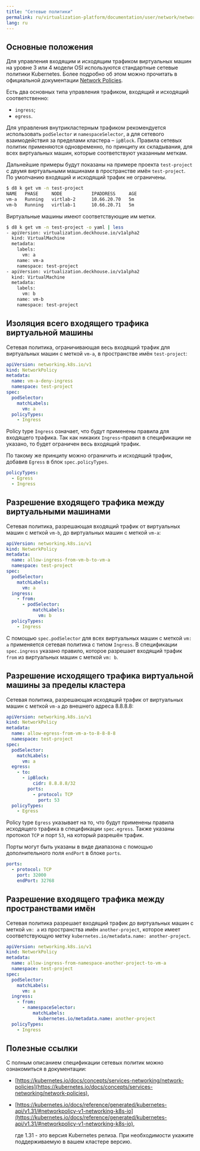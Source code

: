 ```yaml
---
title: "Сетевые политики"
permalink: ru/virtualization-platform/documentation/user/network/network-policies.html
lang: ru
---
```


## Основные положения

Для управления входящим и исходящим трафиком виртуальных машин на уровне 3 или 4 модели OSI используются стандартные сетевые политики Kubernetes. Более подробно об этом можно прочитать в официальной документации [Network Policies](https://kubernetes.io/docs/concepts/services-networking/network-policies/).  

Есть два основных типа управления трафиком, входящий и исходящий соответственно:
- `ingress`;
- `egress`.

Для управления внутрикластерным трафиком рекомендуется использовать `podSelector` и `namespaceSelector`, а для сетевого взаимодействия за пределами кластера – `ipBlock`.
Правила сетевых политик применяются одновременно, по принципу их складывания, для всех виртуальных машин, которые соответствуют указанным меткам.

Дальнейшие примеры будут показаны на примере проекта `test-project` с двумя виртуальными машинами в пространстве имён `test-project`. По умолчанию входящий и исходящий трафик не ограничены.

```bash
$ d8 k get vm -n test-project
NAME   PHASE     NODE           IPADDRESS     AGE
vm-a   Running   virtlab-2      10.66.20.70   5m
vm-b   Running   virtlab-1      10.66.20.71   5m
```

Виртуальные машины имеют соответствующие им метки.

```bash
$ d8 k get vm -n test-project -o yaml | less
- apiVersion: virtualization.deckhouse.io/v1alpha2
  kind: VirtualMachine
  metadata:
    labels:
      vm: a
    name: vm-a
    namespace: test-project
- apiVersion: virtualization.deckhouse.io/v1alpha2
  kind: VirtualMachine
  metadata:
    labels:
      vm: b
    name: vm-b
    namespace: test-project
```

## Изоляция всего входящего трафика виртуальной машины

Сетевая политика, ограничивающая весь входящий трафик для виртуальных машин с меткой `vm-a`, в пространстве имён `test-project`:

```yaml
apiVersion: networking.k8s.io/v1
kind: NetworkPolicy
metadata:
  name: vm-a-deny-ingress
  namespace: test-project
spec:
  podSelector:
    matchLabels:
      vm: a
  policyTypes:
    - Ingress
```

Policy type `Ingress` означает, что будут применены правила для входящего трафика. Так как никаких `Ingress`-правил в спецификации не указано, то будет ограничен весь входящий трафик.

По такому же принципу можно ограничить и исходящий трафик, добавив `Egress` в блок `spec.policyTypes`.

```yaml
policyTypes:
  - Egress
  - Ingress
```

## Разрешение входящего трафика между виртуальными машинами

Сетевая политика, разрешающая входящий трафик от виртуальных машин с меткой `vm-b`, до виртуальных машин с меткой `vm-a`:

```yaml
apiVersion: networking.k8s.io/v1
kind: NetworkPolicy
metadata:
  name: allow-ingress-from-vm-b-to-vm-a
  namespace: test-project
spec:
  podSelector:
    matchLabels:
      vm: a
  ingress:
    - from:
      - podSelector:
          matchLabels:
            vm: b
  policyTypes:
    - Ingress
```

С помощью `spec.podSelector` для всех виртуальных машин с меткой `vm: a` применяется сетевая политика с типом `Ingress`. В спецификации `spec.ingress` указано правило, которое разрешает входящий трафик `from` из виртуальных машин с меткой `vm: b`.

## Разрешение исходящего трафика виртуальной машины за пределы кластера

Сетевая политика, разрешающая исходящий трафик от виртуальных машин с меткой `vm-a` до внешнего адреса 8.8.8.8:

```yaml
apiVersion: networking.k8s.io/v1
kind: NetworkPolicy
metadata:
  name: allow-egress-from-vm-a-to-8-8-8-8
  namespace: test-project
spec:
  podSelector:
    matchLabels:
      vm: a
  egress:
    - to:
      - ipBlock:
          cidr: 8.8.8.8/32
        ports:
          - protocol: TCP
            port: 53
  policyTypes:
    - Egress
```

Policy type `Egress` указывает на то, что будут применены правила исходящего трафика в спецификации `spec.egress`. Также указаны протокол `TCP` и порт `53`, на который разрешён трафик.

Порты могут быть указаны в виде диапазона с помощью дополнительного поля `endPort` в блоке `ports`.

```yaml
ports:
  - protocol: TCP
    port: 32000
    endPort: 32768
```

## Разрешение входящего трафика между пространствами имён

Сетевая политика разрешает входящий трафик до виртуальных машин с меткой `vm: a` из пространства имён `another-project`, которое имеет соответствующую метку `kubernetes.io/metadata.name: another-project`.

```yaml
apiVersion: networking.k8s.io/v1
kind: NetworkPolicy
metadata:
  name: allow-ingress-from-namespace-another-project-to-vm-a
  namespace: test-project
spec:
  podSelector:
    matchLabels:
      vm: a
  ingress:
    - from:
      - namespaceSelector:
          matchLabels:
            kubernetes.io/metadata.name: another-project
  policyTypes:
    - Ingress
```

## Полезные ссылки

С полным описанием спецификации сетевых политик можно ознакомиться в документации:

- [https://kubernetes.io/docs/concepts/services-networking/network-policies](https://kubernetes.io/docs/concepts/services-networking/network-policies),
- [https://kubernetes.io/docs/reference/generated/kubernetes-api/v1.31/#networkpolicy-v1-networking-k8s-io](https://kubernetes.io/docs/reference/generated/kubernetes-api/v1.31/#networkpolicy-v1-networking-k8s-io),
  
  где 1.31 - это версия Kubernetes релиза. При необходимости укажите поддерживаемую в вашем кластере версию.
